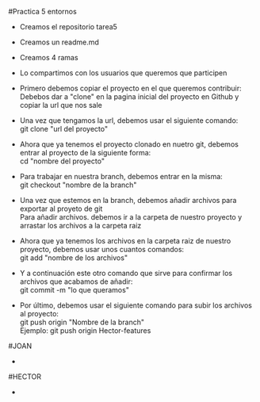 #Practica 5 entornos

 - Creamos el repositorio tarea5

 - Creamos un readme.md

 - Creamos 4 ramas

 - Lo compartimos con los usuarios que queremos que participen

 - Primero debemos copiar el proyecto en el que queremos contribuir:<br>
   	Debebos dar a "clone" en la pagina inicial del proyecto en Github y copiar la url que nos sale

 - Una vez que tengamos la url, debemos usar el siguiente comando:<br>
   	git clone "url del proyecto"

 - Ahora que ya tenemos el proyecto clonado en nuetro git, debemos entrar al proyecto de la siguiente forma:<br>
   	cd "nombre del proyecto"

 - Para trabajar en nuestra branch, debemos entrar en la misma:<br>
  	git checkout "nombre de la branch"

 - Una vez que estemos en la branch, debemos añadir archivos para exportar al proyeto de git<br>
  	Para añadir archivos. debemos ir a la carpeta de nuestro proyecto y arrastar los archivos a la carpeta raiz
 
 - Ahora que ya tenemos los archivos en la carpeta raiz de nuestro proyecto, debemos usar unos cuantos comandos:<br>
  	git add "nombre de los archivos"

 -  Y a continuación este otro comando que sirve para confirmar los archivos que acabamos de añadir:<br>
  	git commit -m "lo que queramos"

 - Por último, debemos usar el siguiente comando para subir los archivos al proyecto:<br>
  	git push origin "Nombre de la branch"<br>
  	Ejemplo: git push origin Hector-features

#JOAN

 - 

#HECTOR

 - 
